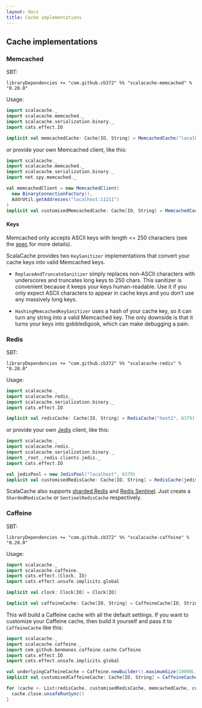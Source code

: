 ```yaml
---
layout: docs
title: Cache implementations
---
```


## Cache implementations

### Memcached

SBT:

```
libraryDependencies += "com.github.cb372" %% "scalacache-memcached" % "0.28.0"
```

Usage:

```scala mdoc:silent
import scalacache._
import scalacache.memcached._
import scalacache.serialization.binary._
import cats.effect.IO

implicit val memcachedCache: Cache[IO, String] = MemcachedCache("localhost:11211")
```

or provide your own Memcached client, like this:

```scala mdoc:silent
import scalacache._
import scalacache.memcached._
import scalacache.serialization.binary._
import net.spy.memcached._

val memcachedClient = new MemcachedClient(
  new BinaryConnectionFactory(), 
  AddrUtil.getAddresses("localhost:11211")
)
implicit val customisedMemcachedCache: Cache[IO, String] = MemcachedCache(memcachedClient)
```

#### Keys

Memcached only accepts ASCII keys with length <= 250 characters (see the [spec](https://github.com/memcached/memcached/blob/1.4.20/doc/protocol.txt#L41) for more details).

ScalaCache provides two `KeySanitizer` implementations that convert your cache keys into valid Memcached keys.

* `ReplaceAndTruncateSanitizer` simply replaces non-ASCII characters with underscores and truncates long keys to 250 chars. This sanitizer is convenient because it keeps your keys human-readable. Use it if you only expect ASCII characters to appear in cache keys and you don't use any massively long keys.

* `HashingMemcachedKeySanitizer` uses a hash of your cache key, so it can turn any string into a valid Memcached key. The only downside is that it turns your keys into gobbledigook, which can make debugging a pain. 

### Redis

SBT:

```
libraryDependencies += "com.github.cb372" %% "scalacache-redis" % "0.28.0"
```

Usage:

```scala mdoc:silent
import scalacache._
import scalacache.redis._
import scalacache.serialization.binary._
import cats.effect.IO

implicit val redisCache: Cache[IO, String] = RedisCache("host1", 6379)
```

or provide your own [Jedis](https://github.com/xetorthio/jedis) client, like this:

```scala mdoc:silent
import scalacache._
import scalacache.redis._
import scalacache.serialization.binary._
import _root_.redis.clients.jedis._
import cats.effect.IO

val jedisPool = new JedisPool("localhost", 6379)
implicit val customisedRedisCache: Cache[IO, String] = RedisCache(jedisPool)
```

ScalaCache also supports [sharded Redis](https://github.com/xetorthio/jedis/wiki/AdvancedUsage#shardedjedis) and [Redis Sentinel](http://redis.io/topics/sentinel). Just create a `ShardedRedisCache` or `SentinelRedisCache` respectively.

### Caffeine

SBT:

```
libraryDependencies += "com.github.cb372" %% "scalacache-caffeine" % "0.28.0"
```

Usage:

```scala mdoc:silent
import scalacache._
import scalacache.caffeine._
import cats.effect.{Clock, IO}
import cats.effect.unsafe.implicits.global

implicit val clock: Clock[IO] = Clock[IO]

implicit val caffeineCache: Cache[IO, String] = CaffeineCache[IO, String].unsafeRunSync()
```

This will build a Caffeine cache with all the default settings. If you want to customize your Caffeine cache, then build it yourself and pass it to `CaffeineCache` like this:

```scala mdoc:silent
import scalacache._
import scalacache.caffeine._
import com.github.benmanes.caffeine.cache.Caffeine
import cats.effect.IO
import cats.effect.unsafe.implicits.global

val underlyingCaffeineCache = Caffeine.newBuilder().maximumSize(10000L).build[String, Entry[String]]
implicit val customisedCaffeineCache: Cache[IO, String] = CaffeineCache(underlyingCaffeineCache)
```

```scala mdoc:invisible
for (cache <- List(redisCache, customisedRedisCache, memcachedCache, customisedMemcachedCache)) {
  cache.close.unsafeRunSync()
} 
```
